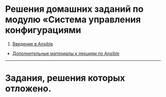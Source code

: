 # Решения домашних заданий по модулю «Система управления конфигурациями

1. [Введение в Ansible](01/README.md)


- [Дополнительные материалы к лекциям по Ansible](https://github.com/netology-code/mnt-homeworks/tree/MNT-video/08-ansible-additional#%D0%B4%D0%BE%D0%BF%D0%BE%D0%BB%D0%BD%D0%B8%D1%82%D0%B5%D0%BB%D1%8C%D0%BD%D1%8B%D0%B5-%D0%BC%D0%B0%D1%82%D0%B5%D1%80%D0%B8%D0%B0%D0%BB%D1%8B-%D0%BA-%D0%BB%D0%B5%D0%BA%D1%86%D0%B8%D1%8F%D0%BC-%D0%BF%D0%BE-ansible)
---

# Задания, решения которых отложено.


